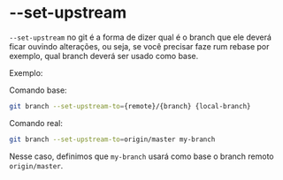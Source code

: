 # --set-upstream

`--set-upstream` no git é a forma de dizer qual é o branch que ele deverá ficar ouvindo alterações, ou seja, se você precisar faze rum rebase por exemplo, qual branch deverá ser usado como base.

Exemplo:

Comando base:

```sh
git branch --set-upstream-to={remote}/{branch} {local-branch}
```

Comando real:

```sh
git branch --set-upstream-to=origin/master my-branch
```

Nesse caso, definimos que `my-branch` usará como base o branch remoto `origin/master`.
